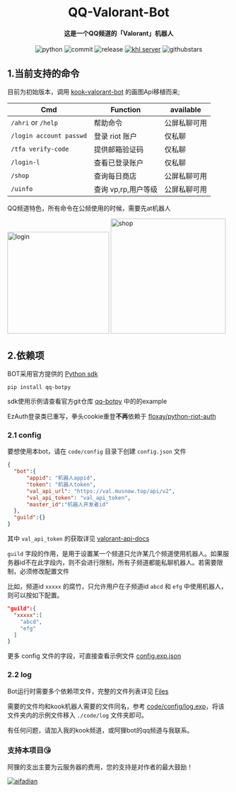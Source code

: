 <h1 align="center">QQ-Valorant-Bot</h1>

<h4 align="center">这是一个QQ频道的「Valorant」机器人</h4>

<div align="center">

![python](https://img.shields.io/badge/Python-3.8%2B-green) ![commit](https://img.shields.io/github/last-commit/musnows/QQ-Valorant-Bot) ![release](https://img.shields.io/github/v/release/musnows/QQ-Valorant-Bot)
[![khl server](https://www.kaiheila.cn/api/v3/badge/guild?guild_id=3986996654014459&style=0)](https://kook.top/gpbTwZ) ![githubstars](https://img.shields.io/github/stars/musnows/QQ-Valorant-Bot?style=social)

</div>


## 1.当前支持的命令

目前为初始版本，调用 [kook-valorant-bot](https://github.com/musnows/Kook-Valorant-Bot) 的画图Api移植而来; 


| Cmd        | Function                      | available      |
| --------------- | ---------------------------------------- | ------ |
| `/ahri` or `/help`         | 帮助命令 | 公屏私聊可用 |
| `/login account passwd`         | 登录 riot 账户 | 仅私聊  |
| `/tfa verify-code`         | 提供邮箱验证码  | 仅私聊  |
| `/login-l`       | 查看已登录账户 | 仅私聊  |
| `/shop`       | 查询每日商店 | 公屏私聊可用 |
| `/uinfo`       | 查询 vp,rp,用户等级 | 公屏私聊可用 |

QQ频道特色，所有命令在公频使用的时候，需要先at机器人

<img src="./screenshot/login.png" alt="login" height="230px">

<img src="./screenshot/shop.png" alt="shop" height="260px">

## 2.依赖项

BOT采用官方提供的 [Python sdk](https://github.com/tencent-connect/botpy)

```
pip install qq-botpy
```
sdk使用示例请查看官方git仓库 [qq-botpy](https://github.com/tencent-connect/botpy) 中的的example

EzAuth登录类已重写，拳头cookie重登**不再**依赖于 [floxay/python-riot-auth](https://github.com/floxay/python-riot-auth)

### 2.1 config

要想使用本bot，请在 `code/config` 目录下创建 `config.json` 文件

```json
{
  "bot":{
      "appid": "机器人appid",
      "token": "机器人token",
      "val_api_url": "https://val.musnow.top/api/v2",
      "val_api_token": "val_api_token",
      "master_id":"机器人开发者id"
  },
  "guild":{}
}
```

其中 `val_api_token` 的获取详见 [valorant-api-docs](https://github.com/Valorant-Shop-CN/Kook-Valorant-Bot/blob/develop/docs/valorant-shop-img-api.md)

`guild` 字段的作用，是用于设置某一个频道只允许某几个频道使用机器人。如果服务器id不在此字段内，则不会进行限制，所有子频道都能私聊机器人。若需要限制，必须修改配置文件

比如，频道id `xxxxx` 的腐竹，只允许用户在子频道id `abcd` 和 `efg` 中使用机器人，则可以按如下配置。

```json
"guild":{
  "xxxxx":[
    "abcd",
    "efg"
  ]
}
```

更多 config 文件的字段，可直接查看示例文件 [config.exp.json](./code/config/config.exp.json)

### 2.2 log

Bot运行时需要多个依赖项文件，完整的文件列表详见 [Files](./code/utils/file/Files.py)

需要的文件均和kook机器人需要的文件同名，参考 [code/config/log.exp](./code/config/log.exp/)，将该文件夹内的示例文件移入 `./code/log` 文件夹即可。

有任何问题，请加入我的kook频道，或阿狸bot的qq频道与我联系。

### 支持本项目😘

阿狸的支出主要为云服务器的费用，您的支持是对作者的最大鼓励！

<a href="https://afdian.net/a/128ahri">
    <img src="https://pic1.afdiancdn.com/static/img/welcome/button-sponsorme.jpg" alt="aifadian">
</a >